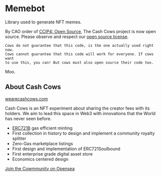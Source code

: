 # Memebot

Library used to generate NFT memes.

By CAO order of [CCIP4: Open Source](https://dao.wearecashcows.com/#/proposal/0xccb5e6d7e9fa1ed02e9429327b14995bdaa78e6ffc55a01b17a10806df4831b7), 
The Cash Cows project is now open source. Please observe and respect our
[open source license](https://github.com/Cash-Cows/memebot/blob/main/LICENSE).

```
Cows do not guarantee that this code, is the one actually used right now.
Cows cannot guarantee that this code will work for everyone. If cows want 
to use this, you can! But cows must also open source their code too.
```

Moo. 

## About Cash Cows

[wearecashcows.com](https://www.wearecashcows.com/)

Cash Cows is an NFT experiment about sharing the creator fees with its
holders. We aim to lead this space in Web3 with innovations that the 
World has never seen before.

 - [ERC721B](https://www.npmjs.com/package/erc721b) gas efficient minting
 - First collection in history to design and implement a community royalty splitter 
 - Zero-Gas marketplace listings
 - First design and implementation of ERC721Soulbound
 - First enterprise grade digital asset store
 - Economics centered design

[Join the Cowmmunity on Opensea](https://opensea.io/collection/cash-cows-crew)
